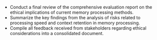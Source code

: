 - Conduct a final review of the comprehensive evaluation report on the ethical implications of current memory processing methods.
- Summarize the key findings from the analysis of risks related to processing speed and context retention in memory processing.
- Compile all feedback received from stakeholders regarding ethical considerations into a consolidated document.